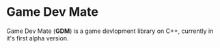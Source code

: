 # Game Dev Mate

Game Dev Mate (**GDM**) is a game devlopment library on C++, currently in it's first alpha version.
